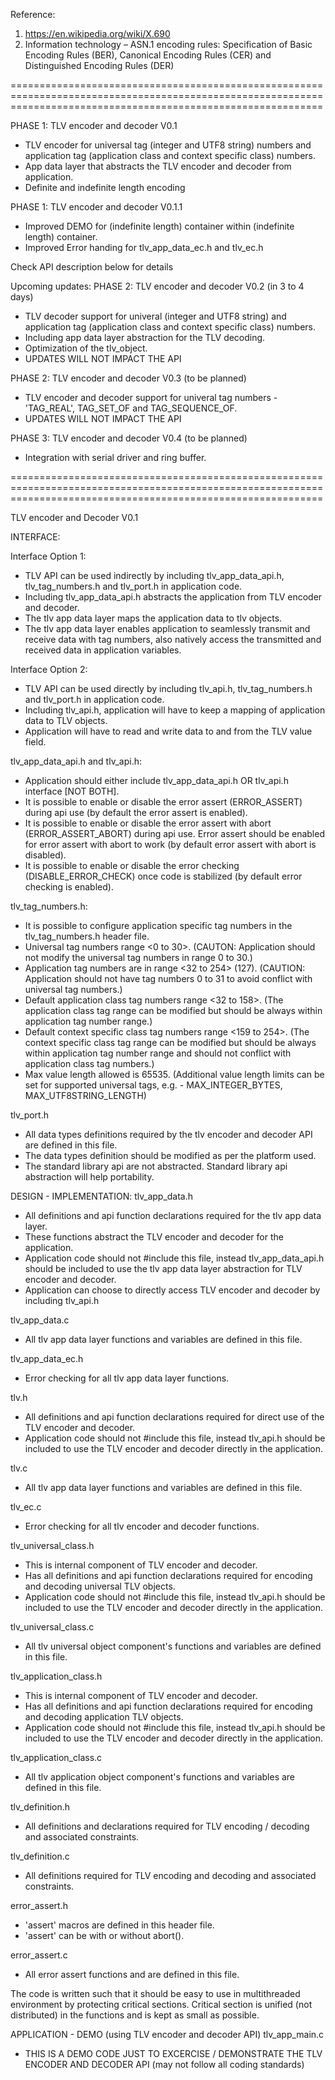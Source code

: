 Reference:
1. https://en.wikipedia.org/wiki/X.690
2. Information technology – ASN.1 encoding rules: Specification of Basic Encoding Rules (BER), Canonical Encoding Rules (CER) and Distinguished Encoding Rules (DER) 

==================================================================================================================================================================


PHASE 1: TLV encoder and decoder V0.1
- TLV encoder for universal tag (integer and UTF8 string) numbers and application tag (application class and context specific class) numbers.
- App data layer that abstracts the TLV encoder and decoder from application.
- Definite and indefinite length encoding


PHASE 1: TLV encoder and decoder V0.1.1
- Improved DEMO for (indefinite length) container within (indefinite length) container.
- Improved Error handing for tlv_app_data_ec.h and tlv_ec.h

Check API description below for details

Upcoming updates:
PHASE 2: TLV encoder and decoder V0.2 (in 3 to 4 days)
- TLV decoder support for univeral (integer and UTF8 string) and application tag (application class and context specific class) numbers.
- Including app data layer abstraction for the TLV decoding.
- Optimization of the tlv_object.
- UPDATES WILL NOT IMPACT THE API

PHASE 2: TLV encoder and decoder V0.3 (to be planned)
- TLV encoder and decoder support for univeral tag numbers - 'TAG_REAL', TAG_SET_OF and TAG_SEQUENCE_OF.
- UPDATES WILL NOT IMPACT THE API

PHASE 3: TLV encoder and decoder V0.4 (to be planned)
- Integration with serial driver and ring buffer.


==================================================================================================================================================================

TLV encoder and Decoder V0.1

INTERFACE:

Interface Option 1:
- TLV API can be used indirectly by including tlv_app_data_api.h, tlv_tag_numbers.h and tlv_port.h in application code.
- Including tlv_app_data_api.h abstracts the application from TLV encoder and decoder.
- The tlv app data layer maps the application data to tlv objects.
- The tlv app data layer enables application to seamlessly transmit and receive data with tag numbers, also natively access the transmitted and received data in application variables.

Interface Option 2:
- TLV API can be used directly by including tlv_api.h, tlv_tag_numbers.h and tlv_port.h in application code.
- Including tlv_api.h, application will have to keep a mapping of application data to TLV objects.
- Application will have to read and write data to and from the TLV value field.

tlv_app_data_api.h and tlv_api.h:
- Application should either include tlv_app_data_api.h OR tlv_api.h interface [NOT BOTH].
- It is possible to enable or disable the error assert (ERROR_ASSERT) during api use (by default the error assert is enabled).
- It is possible to enable or disable the error assert with abort (ERROR_ASSERT_ABORT) during api use. Error assert should be enabled for error assert with abort to work (by default error assert with abort is disabled).
- It is possible to enable or disable the error checking (DISABLE_ERROR_CHECK) once code is stabilized (by default error checking is enabled).

tlv_tag_numbers.h:
- It is possible to configure application specific tag numbers in the tlv_tag_numbers.h header file.
- Universal tag numbers range <0 to 30>. (CAUTON: Application should not modify the universal tag numbers in range 0 to 30.)
- Application tag numbers are in range <32 to 254> (127). (CAUTION: Application should not have tag numbers 0 to 31 to avoid conflict with universal tag numbers.)
- Default application class tag numbers range <32 to 158>. (The application class tag range can be modified but should be always within application tag number range.)
- Default context specific class tag numbers range <159 to 254>. (The context specific class tag range can be modified but should be always within application tag number range and should not conflict with application class tag numbers.)
- Max value length allowed is 65535. (Additional value length limits can be set for supported universal tags, e.g. - MAX_INTEGER_BYTES, MAX_UTF8STRING_LENGTH)

tlv_port.h
- All data types definitions required by the tlv encoder and decoder API are defined in this file.
- The data types definition should be modified as per the platform used.
- The standard library api are not abstracted. Standard library api abstraction will help portability.


DESIGN - IMPLEMENTATION:
tlv_app_data.h
- All definitions and api function declarations required for the tlv app data layer.
- These functions abstract the TLV encoder and decoder for the application.
- Application code should not #include this file, instead tlv_app_data_api.h should be included to use the tlv app data layer abstraction for TLV encoder and decoder.
- Application can choose to directly access TLV encoder and decoder by including tlv_api.h

tlv_app_data.c
- All tlv app data layer functions and variables are defined in this file.

tlv_app_data_ec.h
- Error checking for all tlv app data layer functions.

tlv.h
- All definitions and api function declarations required for direct use of the TLV encoder and decoder.
- Application code should not #include this file, instead tlv_api.h should be included to use the TLV encoder and decoder directly in the application.

tlv.c
- All tlv app data layer functions and variables are defined in this file.

tlv_ec.c
- Error checking for all tlv encoder and decoder functions.

tlv_universal_class.h
- This is internal component of TLV encoder and decoder.
- Has all definitions and api function declarations required for encoding and decoding universal TLV objects.
- Application code should not #include this file, instead tlv_api.h should be included to use the TLV encoder and decoder directly in the application.

tlv_universal_class.c
- All tlv universal object component's functions and variables are defined in this file.

tlv_application_class.h
- This is internal component of TLV encoder and decoder.
- Has all definitions and api function declarations required for encoding and decoding application TLV objects.
- Application code should not #include this file, instead tlv_api.h should be included to use the TLV encoder and decoder directly in the application.

tlv_application_class.c
- All tlv application object component's functions and variables are defined in this file.

tlv_definition.h
- All definitions and declarations required for TLV encoding / decoding and associated constraints.

tlv_definition.c
- All definitions required for TLV encoding and decoding and associated constraints.

error_assert.h
- 'assert' macros are defined in this header file.
- 'assert' can be with or without abort().
 
error_assert.c
- All error assert functions and are defined in this file.

The code is written such that it should be easy to use in multithreaded environment by protecting critical sections. Critical section is unified (not distributed) in the functions and is kept as small as possible.

APPLICATION - DEMO (using TLV encoder and decoder API)
tlv_app_main.c
- THIS IS A DEMO CODE JUST TO EXCERCISE / DEMONSTRATE THE TLV ENCODER AND DECODER API (may not follow all coding standards)



